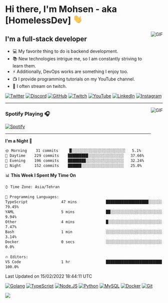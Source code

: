# Hi there, I'm Mohsen - aka [HomelessDev] <img width="30px" src="https://github.com/SatYu26/SatYu26/raw/master/Assets/Hi.gif" />

<img align="right" alt="GIF" height="190px" src="https://octodex.github.com/images/Fintechtocat.png" />

## I'm a full-stack developer

- 💻 My favorite thing to do is backend development.
- 📚 New technologies intrigue me, so I am constantly striving to learn them.
- ⚡ Additionally, DevOps works are something I enjoy too.
- 📺 I provide programming tutorials on my YouTube channel.
- 🔴 I often stream on twitch.

[![Twitter](https://img.shields.io/badge/Twitter-1DA1F2?style=for-the-badge&logo=twitter&logoColor=white)](https://twitter.com/RealHomelessDev)
[![Discord](https://img.shields.io/badge/Discord-7289DA?style=for-the-badge&logo=discord&logoColor=white)](https://discord.gg/pED7Yw9SAj)
[![GitHub](https://img.shields.io/badge/GitHub-100000?style=for-the-badge&logo=github&logoColor=white)](https://github.com/mohsenbostan)
[![Twitch](https://img.shields.io/badge/Twitch-9146FF?style=for-the-badge&logo=twitch&logoColor=white)](https://www.twitch.tv/homelessdev)
[![YouTube](https://img.shields.io/badge/YouTube-FF0000?style=for-the-badge&logo=youtube&logoColor=white)](https://www.youtube.com/channel/UCmRdgrhxeOztHfTdXXKKvHg)
[![LinkedIn](https://img.shields.io/badge/LinkedIn-0077B5?style=for-the-badge&logo=linkedin&logoColor=white)](https://www.linkedin.com/in/mohsenbostan)
[![Instagram](https://img.shields.io/badge/Instagram-E4405F?style=for-the-badge&logo=instagram&logoColor=white)](https://www.instagram.com/mohsenbostan.ir/)

---

<img align="right" alt="GIF" height="170px" src="https://media.giphy.com/media/J5B1Y8QZnzXXbLQIBu/giphy.gif" />

### Spotify Playing 🎧

[![Spotify](https://novatorem-liart-mu.vercel.app/api/spotify)](https://open.spotify.com/user/frj9261crjc4ocj91kbgvzhet?si=EgUp9pCaRT2yp_cdzYblrQ)

---

<!--START_SECTION:waka-->
**I'm a Night 🦉** 

```text
🌞 Morning    31 commits     █░░░░░░░░░░░░░░░░░░░░░░░░   5.1% 
🌆 Daytime    229 commits    █████████░░░░░░░░░░░░░░░░   37.66% 
🌃 Evening    196 commits    ████████░░░░░░░░░░░░░░░░░   32.24% 
🌙 Night      152 commits    ██████░░░░░░░░░░░░░░░░░░░   25.0%

```


📊 **This Week I Spent My Time On** 

```text
⌚︎ Time Zone: Asia/Tehran

💬 Programming Languages: 
TypeScript               47 mins             ███████████████████░░░░░░   79.45% 
YAML                     5 mins              ██░░░░░░░░░░░░░░░░░░░░░░░   9.94% 
Other                    4 mins              █░░░░░░░░░░░░░░░░░░░░░░░░   7.47% 
Bash                     1 min               ░░░░░░░░░░░░░░░░░░░░░░░░░   3.14% 
Docker                   0 secs              ░░░░░░░░░░░░░░░░░░░░░░░░░   0.0%

🔥 Editors: 
VS Code                  1 hr                █████████████████████████   100.0%

```


 Last Updated on 15/02/2022 18:44:11 UTC
<!--END_SECTION:waka-->

[![Golang](https://img.shields.io/badge/Go-00ADD8?style=for-the-badge&logo=go&logoColor=white)]()
[![TypeScript](https://img.shields.io/badge/TypeScript-007ACC?style=for-the-badge&logo=typescript&logoColor=white)]()
[![Node.JS](https://img.shields.io/badge/Node.js-43853D?style=for-the-badge&logo=node.js&logoColor=white)]()
[![Python](https://img.shields.io/badge/Python-3776AB?style=for-the-badge&logo=python&logoColor=white)]()
[![MySQL](https://img.shields.io/badge/MySQL-00000F?style=for-the-badge&logo=mysql&logoColor=white)]()
[![Docker](https://img.shields.io/badge/Docker-2CA5E0?style=for-the-badge&logo=docker&logoColor=white)]()
[![Git](https://img.shields.io/badge/Git-F05032?style=for-the-badge&logo=git&logoColor=white)]()

<img src="https://imgur.com/rilHVxA.png"/>
